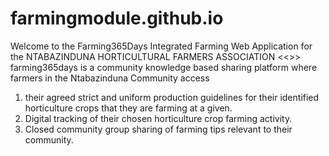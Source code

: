 # farmingmodule.github.io
Welcome to the Farming365Days Integrated Farming Web Application for the NTABAZINDUNA HORTICULTURAL FARMERS ASSOCIATION
<<<Engineered by the Front End Web Developers>>>
farming365days is a community knowledge based sharing platform where farmers in the Ntabazinduna Community access 
1. their agreed strict and uniform production guidelines for their identified horticulture crops that they are farming at a given.
2. Digital tracking of their chosen horticulture crop farming activity.
3. Closed community group sharing of  farming tips relevant to their community.

